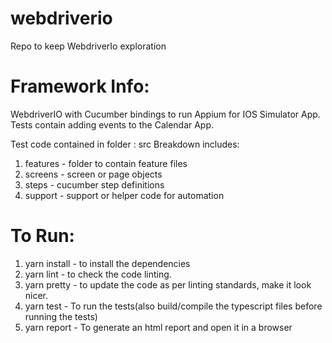 # webdriverio
Repo to keep WebdriverIo exploration

Framework Info:
===============
WebdriverIO with Cucumber bindings to run Appium for IOS Simulator App.
Tests contain adding events to the Calendar App.

Test code contained in folder : src
Breakdown includes: 
1) features - folder to contain feature files
2) screens - screen or page objects
3) steps - cucumber step definitions
4) support - support or helper code for automation

To Run: 
========
1) yarn install - to install the dependencies
2) yarn lint - to check the code linting.
3) yarn pretty - to update the code as per linting standards, make it look nicer.
4) yarn test - To run the tests(also build/compile the typescript files before running the tests)
5) yarn report - To generate an html report and open it in a browser
